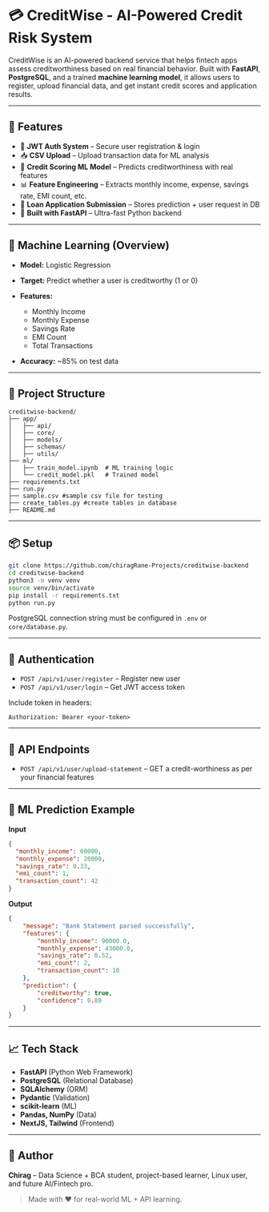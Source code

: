 # 💳 CreditWise - AI-Powered Credit Risk System

CreditWise is an AI-powered backend service that helps fintech apps assess creditworthiness based on real financial behavior. Built with **FastAPI**, **PostgreSQL**, and a trained **machine learning model**, it allows users to register, upload financial data, and get instant credit scores and application results.

---

## 🚀 Features

* 🔐 **JWT Auth System** – Secure user registration & login
* 📥 **CSV Upload** – Upload transaction data for ML analysis
* 🧠 **Credit Scoring ML Model** – Predicts creditworthiness with real features
* 📊 **Feature Engineering** – Extracts monthly income, expense, savings rate, EMI count, etc.
* 📝 **Loan Application Submission** – Stores prediction + user request in DB
* 🧾 **Built with FastAPI** – Ultra-fast Python backend

---

## 🧠 Machine Learning (Overview)

* **Model:** Logistic Regression
* **Target:** Predict whether a user is creditworthy (1 or 0)
* **Features:**

  * Monthly Income
  * Monthly Expense
  * Savings Rate
  * EMI Count
  * Total Transactions
* **Accuracy:** \~85% on test data

---

## 📂 Project Structure

```
creditwise-backend/
├── app/
│   ├── api/
│   ├── core/
│   ├── models/
│   ├── schemas/
│   ├── utils/
├── ml/
│   ├── train_model.ipynb  # ML training logic
│   └── credit_model.pkl   # Trained model
├── requirements.txt
├── run.py
├── sample.csv #sample csv file for testing
├── create_tables.py #create tables in database
├── README.md
```

---

## 📦 Setup

```bash
git clone https://github.com/chiragRane-Projects/creditwise-backend
cd creditwise-backend
python3 -m venv venv
source venv/bin/activate
pip install -r requirements.txt
python run.py
```

PostgreSQL connection string must be configured in `.env` or `core/database.py`.

---

## 🔐 Authentication

* `POST /api/v1/user/register` – Register new user
* `POST /api/v1/user/login` – Get JWT access token

Include token in headers:

```
Authorization: Bearer <your-token>
```

---

## 🧾 API Endpoints

* `POST /api/v1/user/upload-statement` – GET a credit-worthiness as per your financial features
---

## 🤖 ML Prediction Example

**Input**

```json
{
  "monthly_income": 60000,
  "monthly_expense": 20000,
  "savings_rate": 0.33,
  "emi_count": 1,
  "transaction_count": 42
}
```

**Output**

```json
{
    "message": "Bank Statement parsed successfully",
    "features": {
        "monthly_income": 90000.0,
        "monthly_expense": 43000.0,
        "savings_rate": 0.52,
        "emi_count": 2,
        "transaction_count": 10
    },
    "prediction": {
        "creditworthy": true,
        "confidence": 0.89
    }
}
```

---

## 📈 Tech Stack

* **FastAPI** (Python Web Framework)
* **PostgreSQL** (Relational Database)
* **SQLAlchemy** (ORM)
* **Pydantic** (Validation)
* **scikit-learn** (ML)
* **Pandas, NumPy** (Data)
* **NextJS, Tailwind** (Frontend)

---

## 🧠 Author

**Chirag** – Data Science + BCA student, project-based learner, Linux user, and future AI/Fintech pro.

> Made with ❤️ for real-world ML + API learning.
